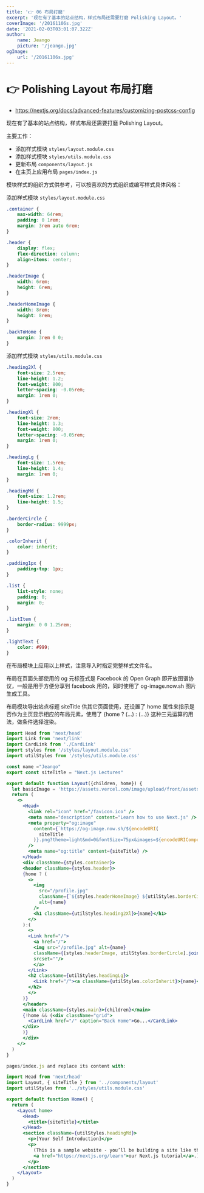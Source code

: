 ```yaml
---
title: '👉 06 布局打磨'
excerpt: '现在有了基本的站点结构，样式布局还需要打磨 Polishing Layout。'
coverImage: '/20161106s.jpg'
date: '2021-02-03T03:01:07.322Z'
author:
    name: Jeango
    picture: '/jeango.jpg'
ogImage:
    url: '/20161106s.jpg'
---
```


# 👉 Polishing Layout 布局打磨

- https://nextjs.org/docs/advanced-features/customizing-postcss-config

现在有了基本的站点结构，样式布局还需要打磨 Polishing Layout。

主要工作：

- 添加样式模块 `styles/layout.module.css`
- 添加样式模块 `styles/utils.module.css`
- 更新布局 `components/layout.js`
- 在主页上应用布局 `pages/index.js`

模块样式的组织方式供参考，可以按喜欢的方式组织或编写样式具体风格：

添加样式模块 `styles/layout.module.css`

```css
.container {
    max-width: 64rem;
    padding: 0 1rem;
    margin: 3rem auto 6rem;
}

.header {
    display: flex;
    flex-direction: column;
    align-items: center;
}

.headerImage {
    width: 6rem;
    height: 6rem;
}

.headerHomeImage {
    width: 8rem;
    height: 8rem;
}

.backToHome {
    margin: 3rem 0 0;
}
```

添加样式模块 `styles/utils.module.css`

```css
.heading2Xl {
    font-size: 2.5rem;
    line-height: 1.2;
    font-weight: 800;
    letter-spacing: -0.05rem;
    margin: 1rem 0;
}

.headingXl {
    font-size: 2rem;
    line-height: 1.3;
    font-weight: 800;
    letter-spacing: -0.05rem;
    margin: 1rem 0;
}

.headingLg {
    font-size: 1.5rem;
    line-height: 1.4;
    margin: 1rem 0;
}

.headingMd {
    font-size: 1.2rem;
    line-height: 1.5;
}

.borderCircle {
    border-radius: 9999px;
}

.colorInherit {
    color: inherit;
}

.padding1px {
    padding-top: 1px;
}

.list {
    list-style: none;
    padding: 0;
    margin: 0;
}

.listItem {
    margin: 0 0 1.25rem;
}

.lightText {
    color: #999;
}
```

在布局模块上应用以上样式，注意导入时指定完整样式文件名。

布局在页面头部使用的 og 元标签式是 Facebook 的 Open Graph 即开放图谱协议，一般是用于方便分享到 facebook 用的，同时使用了 og-image.now.sh 图片生成工具。

布局模块导出站点标题 siteTitle 供其它页面使用，还设置了 home 属性来指示是否作为主页显示相应的布局元素，使用了 {home ? (...) : (...)} 这种三元运算的用法，做条件选择渲染。

```jsx
import Head from 'next/head'
import Link from 'next/link'
import CardLink from './CardLink'
import styles from '/styles/layout.module.css'
import utilStyles from '/styles/utils.module.css'

const name ="Jeango"
export const siteTitle = "Next.js Lectures"

export default function Layout({children, home}) {
  let basicImage = 'https://assets.vercel.com/image/upload/front/assets/design/nextjs-black-logo.svg';
  return (
    <>
      <Head>
        <link rel="icon" href="/favicon.ico" />
        <meta name="description" content="Learn how to use Next.js" />
        <meta property="og:image"
          content={`https://og-image.now.sh/${encodeURI(
            siteTitle
          )}.png?theme=light&md=0&fontSize=75px&images=${encodeURIComponent(basicImage)}`}
        />
        <meta name="og:title" content={siteTitle} />
      </Head>
      <div className={styles.container}>
      <header className={styles.header}>
      {home ? (
        <>
          <img
            src="/profile.jpg"
            className={`${styles.headerHomeImage} ${utilStyles.borderCircle}`}
            alt={name}
          />
          <h1 className={utilStyles.heading2Xl}>{name}</h1>
        </>
      ):(
        <>
        <Link href="/">
          <a href="/">
          <img src="/profile.jpg" alt={name} 
          className={[styles.headerImage, utilStyles.borderCircle].join(' ')}
          srcset=""/>
          </a>
        </Link>
        <h2 className={utilStyles.headingLg}>
          <Link href="/"><a className={utilStyles.colorInherit}>{name}</a></Link>
        </h2>
        </>
      )}
      </header>
      <main className={styles.main}>{children}</main>
      {!home && (<div className="grid">
        <CardLink href="/" caption="Back Home">Go...</CardLink>
      </div>
      )}
      </div>
    </>
  )
}
```

```jsx
pages/index.js and replace its content with:

import Head from 'next/head'
import Layout, { siteTitle } from '../components/layout'
import utilStyles from '../styles/utils.module.css'

export default function Home() {
  return (
    <Layout home>
      <Head>
        <title>{siteTitle}</title>
      </Head>
      <section className={utilStyles.headingMd}>
        <p>[Your Self Introduction]</p>
        <p>
          (This is a sample website - you’ll be building a site like this on{' '}
          <a href="https://nextjs.org/learn">our Next.js tutorial</a>.)
        </p>
      </section>
    </Layout>
  )
}
```
